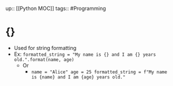 up:: [[Python MOC]]
tags:: #Programming 
# {}
- Used for string formatting
- Ex: `formatted_string = "My name is {} and I am {} years old.".format(name, age)`
	- Or
		- `name = "Alice" age = 25 formatted_string = f"My name is {name} and I am {age} years old."`